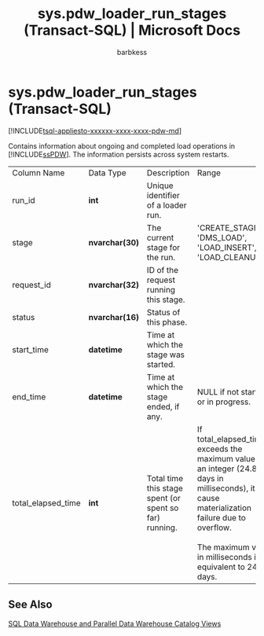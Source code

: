 ﻿---
title: "sys.pdw_loader_run_stages (Transact-SQL) | Microsoft Docs"
ms.custom: ""
ms.date: "03/04/2017"
ms.prod: "sql-non-specified"
ms.prod_service: "pdw"
ms.service: ""
ms.component: "system-catalog-views"
ms.reviewer: ""
ms.suite: "sql"
ms.technology: 
  - "database-engine"
ms.tgt_pltfrm: ""
ms.topic: "language-reference"
dev_langs: 
  - "TSQL"
ms.assetid: 255681e9-323c-42c0-a63c-1f05536efdd5
caps.latest.revision: 8
author: "barbkess"
ms.author: "barbkess"
manager: "craigg"
ms.workload: "Inactive"
monikerRange: ">= aps-pdw-2016 || = sqlallproducts-allversions"
---
# sys.pdw_loader_run_stages (Transact-SQL)
[!INCLUDE[tsql-appliesto-xxxxxx-xxxx-xxxx-pdw-md](../../includes/tsql-appliesto-xxxxxx-xxxx-xxxx-pdw-md.md)]

  Contains information about ongoing and completed load operations in [!INCLUDE[ssPDW](../../includes/sspdw-md.md)]. The information persists across system restarts.  
  
|||||  
|-|-|-|-|  
|Column Name|Data Type|Description|Range|  
|run_id|**int**|Unique identifier of a loader run.||  
|stage|**nvarchar(30)**|The current stage for the run.|'CREATE_STAGING', 'DMS_LOAD', 'LOAD_INSERT', 'LOAD_CLEANUP'|  
|request_id|**nvarchar(32)**|ID of the request running this stage.||  
|status|**nvarchar(16)**|Status of this phase.||  
|start_time|**datetime**|Time at which the stage was started.||  
|end_time|**datetime**|Time at which the stage ended, if any.|NULL if not started or in progress.|  
|total_elapsed_time|**int**|Total time this stage spent (or spent so far) running.|If total_elapsed_time exceeds the maximum value for an integer (24.8 days in milliseconds), it will cause materialization failure due to overflow.<br /><br /> The maximum value in milliseconds is equivalent to 24.8 days.|  
  
## See Also  
 [SQL Data Warehouse and Parallel Data Warehouse Catalog Views](../../relational-databases/system-catalog-views/sql-data-warehouse-and-parallel-data-warehouse-catalog-views.md)  
  
  
